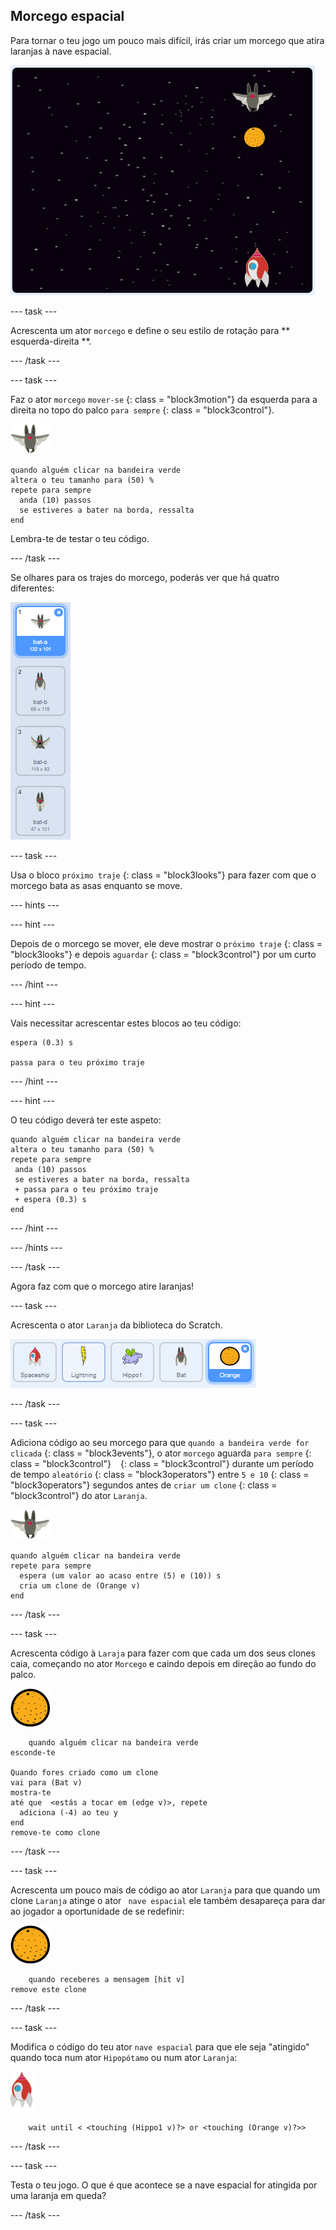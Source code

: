 ## Morcego espacial

Para tornar o teu jogo um pouco mais difícil, irás criar um morcego que atira laranjas à nave espacial.

![um morcego a atirar uma laranja à nave espacial](images/bat-oranges.png)

\--- task \---

Acrescenta um ator ` morcego ` e define o seu estilo de rotação para ** esquerda-direita **.

\--- /task \---

\--- task \---

Faz o ator ` morcego ` ` mover-se ` {: class = "block3motion"} da esquerda para a direita no topo do palco ` para sempre ` {: class = "block3control"}.

![ator morcego](images/bat-sprite.png)

```blocks3
quando alguém clicar na bandeira verde
altera o teu tamanho para (50) %
repete para sempre 
  anda (10) passos
  se estiveres a bater na borda, ressalta
end
```

Lembra-te de testar o teu código.

\--- /task \---

Se olhares para os trajes do morcego, poderás ver que há quatro diferentes:

![captura de ecrã](images/invaders-bat-costume.png)

\--- task \---

Usa o bloco ` próximo traje ` {: class = "block3looks"} para fazer com que o morcego bata as asas enquanto se move.

\--- hints \---

\--- hint \---

Depois de o morcego se mover, ele deve mostrar o ` próximo traje ` {: class = "block3looks"} e depois ` aguardar ` {: class = "block3control"} por um curto período de tempo.

\--- /hint \---

\--- hint \---

Vais necessitar acrescentar estes blocos ao teu código:

```blocks3
espera (0.3) s

passa para o teu próximo traje
```

\--- /hint \---

\--- hint \---

O teu código deverá ter este aspeto:

```blocks3
quando alguém clicar na bandeira verde
altera o teu tamanho para (50) %
repete para sempre 
 anda (10) passos
 se estiveres a bater na borda, ressalta
 + passa para o teu próximo traje
 + espera (0.3) s
end
```

\--- /hint \---

\--- /hints \---

\--- /task \---

Agora faz com que o morcego atire laranjas!

\--- task \---

Acrescenta o ator ` Laranja ` da biblioteca do Scratch.

![captura de ecrã](images/invaders-orange.png)

\--- /task \---

\--- task \---

Adiciona código ao seu morcego para que ` quando a bandeira verde for clicada ` {: class = "block3events"}, o ator ` morcego ` aguarda ` para sempre ` {: class = "block3control"} ` ` {: class = "block3control"} durante um período de tempo ` aleatório ` {: class = "block3operators"} entre ` 5 e 10 ` {: class = "block3operators"} segundos antes de ` criar um clone ` {: class = "block3control"} do ator ` Laranja `.

![ator morcego](images/bat-sprite.png)

```blocks3
quando alguém clicar na bandeira verde
repete para sempre 
  espera (um valor ao acaso entre (5) e (10)) s
  cria um clone de (Orange v)
end
```

\--- /task \---

\--- task \---

Acrescenta código à ` Laraja ` para fazer com que cada um dos seus clones caia, começando no ator ` Morcego ` e caindo depois em direção ao fundo do palco.

![ator laranja](images/orange-sprite.png)

```blocks3
    quando alguém clicar na bandeira verde
esconde-te

Quando fores criado como um clone
vai para (Bat v)
mostra-te
até que  <estás a tocar em (edge v)>, repete 
  adiciona (-4) ao teu y
end
remove-te como clone
```

\--- /task \---

\--- task \---

Acrescenta um pouco mais de código ao ator ` Laranja ` para que quando um clone ` Laranja ` atinge o ator ` nave espacial` ele também desapareça para dar ao jogador a oportunidade de se redefinir:

![ator laranja](images/orange-sprite.png)

```blocks3
    quando receberes a mensagem [hit v]
remove este clone
```

\--- /task \---

\--- task \---

Modifica o código do teu ator ` nave espacial ` para que ele seja "atingido" quando toca num ator ` Hipopótamo ` ou num ator ` Laranja `:

![ator Foguetão](images/rocket-sprite.png)

```blocks3
    wait until < <touching (Hippo1 v)?> or <touching (Orange v)?>>
```

\--- /task \---

\--- task \---

Testa o teu jogo. O que é que acontece se a nave espacial for atingida por uma laranja em queda?

\--- /task \---